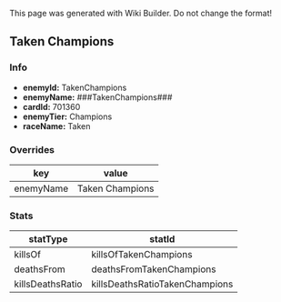<span class="wiki-builder">This page was generated with Wiki Builder. Do not change the format!</span>

## Taken Champions
### Info
* **enemyId:** TakenChampions
* **enemyName:** ###TakenChampions###
* **cardId:** 701360
* **enemyTier:** Champions
* **raceName:** Taken

### Overrides
key | value
--- | -----
enemyName | Taken Champions

### Stats
statType | statId
-------- | ------
killsOf | killsOfTakenChampions
deathsFrom | deathsFromTakenChampions
killsDeathsRatio | killsDeathsRatioTakenChampions

